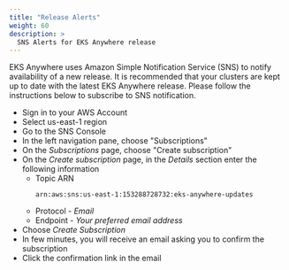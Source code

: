 ```yaml
---
title: "Release Alerts"
weight: 60
description: >
  SNS Alerts for EKS Anywhere release
---
```


EKS Anywhere uses Amazon Simple Notification Service (SNS) to notify availability of a new release.
It is recommended that your clusters are kept up to date with the latest EKS Anywhere release.
Please follow the instructions below to subscribe to SNS notification.

* Sign in to your AWS Account
* Select us-east-1 region
* Go to the SNS Console
* In the left navigation pane, choose "Subscriptions"
* On the *Subscriptions* page, choose "Create subscription"
* On the *Create subscription* page, in the *Details* section enter the following information
  * Topic ARN
    ```
    arn:aws:sns:us-east-1:153288728732:eks-anywhere-updates
    ```
  * Protocol - *Email*
  * Endpoint - *Your preferred email address*
* Choose *Create Subscription*
* In few minutes, you will receive an email asking you to confirm the subscription
* Click the confirmation link in the email